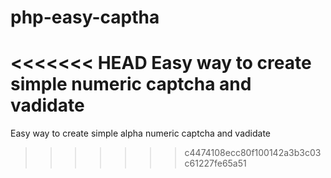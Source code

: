# php-easy-captha

<<<<<<< HEAD
Easy way to create simple numeric captcha and vadidate
=======
Easy way to create simple alpha numeric captcha and vadidate
>>>>>>> c4474108ecc80f100142a3b3c03c61227fe65a51
